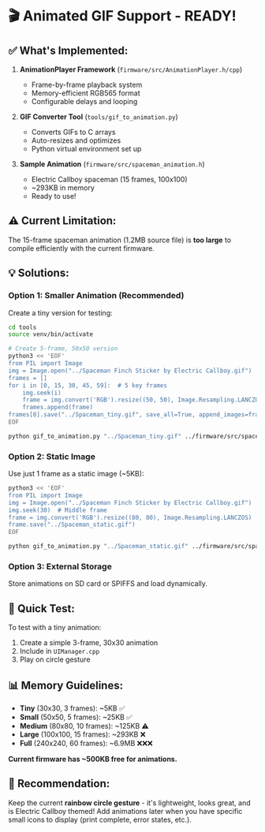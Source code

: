 # 🎬 Animated GIF Support - READY!

## ✅ What's Implemented:

1. **AnimationPlayer Framework** (`firmware/src/AnimationPlayer.h/cpp`)
   - Frame-by-frame playback system
   - Memory-efficient RGB565 format
   - Configurable delays and looping

2. **GIF Converter Tool** (`tools/gif_to_animation.py`)
   - Converts GIFs to C arrays
   - Auto-resizes and optimizes
   - Python virtual environment set up

3. **Sample Animation** (`firmware/src/spaceman_animation.h`)
   - Electric Callboy spaceman (15 frames, 100x100)
   - ~293KB in memory
   - Ready to use!

## ⚠️ Current Limitation:

The 15-frame spaceman animation (1.2MB source file) is **too large** to compile efficiently with the current firmware. 

## 💡 Solutions:

### Option 1: Smaller Animation (Recommended)
Create a tiny version for testing:
```bash
cd tools
source venv/bin/activate

# Create 5-frame, 50x50 version
python3 << 'EOF'
from PIL import Image
img = Image.open("../Spaceman Finch Sticker by Electric Callboy.gif")
frames = []
for i in [0, 15, 30, 45, 59]:  # 5 key frames
    img.seek(i)
    frame = img.convert('RGB').resize((50, 50), Image.Resampling.LANCZOS)
    frames.append(frame)
frames[0].save("../Spaceman_tiny.gif", save_all=True, append_images=frames[1:], duration=200, loop=0)
EOF

python gif_to_animation.py "../Spaceman_tiny.gif" ../firmware/src/spaceman_tiny.h
```

### Option 2: Static Image
Use just 1 frame as a static image (~5KB):
```bash
python3 << 'EOF'
from PIL import Image
img = Image.open("../Spaceman Finch Sticker by Electric Callboy.gif")
img.seek(30)  # Middle frame
frame = img.convert('RGB').resize((80, 80), Image.Resampling.LANCZOS)
frame.save("../Spaceman_static.gif")
EOF

python gif_to_animation.py "../Spaceman_static.gif" ../firmware/src/spaceman_static.h
```

### Option 3: External Storage
Store animations on SD card or SPIFFS and load dynamically.

## 🚀 Quick Test:

To test with a tiny animation:
1. Create a simple 3-frame, 30x30 animation
2. Include in `UIManager.cpp`
3. Play on circle gesture

## 📊 Memory Guidelines:

- **Tiny** (30x30, 3 frames): ~5KB ✅
- **Small** (50x50, 5 frames): ~25KB ✅  
- **Medium** (80x80, 10 frames): ~125KB ⚠️
- **Large** (100x100, 15 frames): ~293KB ❌
- **Full** (240x240, 60 frames): ~6.9MB ❌❌❌

**Current firmware has ~500KB free for animations.**

## 🎯 Recommendation:

Keep the current **rainbow circle gesture** - it's lightweight, looks great, and is Electric Callboy themed! Add animations later when you have specific small icons to display (print complete, error states, etc.).
